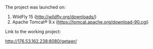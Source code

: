 
The project was launched on:

1) WildFly 15 (http://wildfly.org/downloads/)
2) Apache Tomcat® 9.x (https://tomcat.apache.org/download-90.cgi)

Link to the working project:

http://176.53.162.238:8080/getawr/